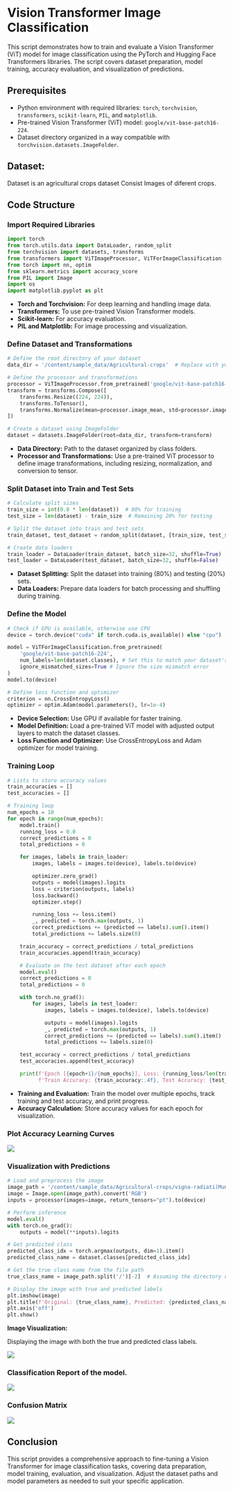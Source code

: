 # Vision Transformer Image Classification

This script demonstrates how to train and evaluate a Vision Transformer (ViT) model for image classification using the PyTorch and Hugging Face Transformers libraries. The script covers dataset preparation, model training, accuracy evaluation, and visualization of predictions.

## Prerequisites

- Python environment with required libraries: `torch`, `torchvision`, `transformers`, `scikit-learn`, `PIL`, and `matplotlib`.
- Pre-trained Vision Transformer (ViT) model: `google/vit-base-patch16-224`.
- Dataset directory organized in a way compatible with `torchvision.datasets.ImageFolder`.

## Dataset:
Dataset is an agricultural crops <a ref="https://www.kaggle.com/datasets/mdwaquarazam/agricultural-crops-image-classification/data">dataset</a> Consist  Images of diferent crops.


## Code Structure

### Import Required Libraries

```python
import torch
from torch.utils.data import DataLoader, random_split
from torchvision import datasets, transforms
from transformers import ViTImageProcessor, ViTForImageClassification
from torch import nn, optim
from sklearn.metrics import accuracy_score
from PIL import Image
import os
import matplotlib.pyplot as plt
```

- **Torch and Torchvision:** For deep learning and handling image data.
- **Transformers:** To use pre-trained Vision Transformer models.
- **Scikit-learn:** For accuracy evaluation.
- **PIL and Matplotlib:** For image processing and visualization.

### Define Dataset and Transformations

```python
# Define the root directory of your dataset
data_dir = '/content/sample_data/Agricultural-crops'  # Replace with your actual path

# Define the processor and transformations
processor = ViTImageProcessor.from_pretrained('google/vit-base-patch16-224')
transform = transforms.Compose([
    transforms.Resize((224, 224)),
    transforms.ToTensor(),
    transforms.Normalize(mean=processor.image_mean, std=processor.image_std)
])

# Create a dataset using ImageFolder
dataset = datasets.ImageFolder(root=data_dir, transform=transform)
```

- **Data Directory:** Path to the dataset organized by class folders.
- **Processor and Transformations:** Use a pre-trained ViT processor to define image transformations, including resizing, normalization, and conversion to tensor.

### Split Dataset into Train and Test Sets

```python
# Calculate split sizes
train_size = int(0.8 * len(dataset))  # 80% for training
test_size = len(dataset) - train_size  # Remaining 20% for testing

# Split the dataset into train and test sets
train_dataset, test_dataset = random_split(dataset, [train_size, test_size])

# Create data loaders
train_loader = DataLoader(train_dataset, batch_size=32, shuffle=True)
test_loader = DataLoader(test_dataset, batch_size=32, shuffle=False)
```

- **Dataset Splitting:** Split the dataset into training (80%) and testing (20%) sets.
- **Data Loaders:** Prepare data loaders for batch processing and shuffling during training.

### Define the Model

```python
# Check if GPU is available, otherwise use CPU
device = torch.device("cuda" if torch.cuda.is_available() else "cpu")

model = ViTForImageClassification.from_pretrained(
    'google/vit-base-patch16-224',
    num_labels=len(dataset.classes), # Set this to match your dataset's classes
    ignore_mismatched_sizes=True # Ignore the size mismatch error
)
model.to(device)

# Define loss function and optimizer
criterion = nn.CrossEntropyLoss()
optimizer = optim.Adam(model.parameters(), lr=1e-4)
```

- **Device Selection:** Use GPU if available for faster training.
- **Model Definition:** Load a pre-trained ViT model with adjusted output layers to match the dataset classes.
- **Loss Function and Optimizer:** Use CrossEntropyLoss and Adam optimizer for model training.

### Training Loop

```python
# Lists to store accuracy values
train_accuracies = []
test_accuracies = []

# Training loop
num_epochs = 10
for epoch in range(num_epochs):
    model.train()
    running_loss = 0.0
    correct_predictions = 0
    total_predictions = 0

    for images, labels in train_loader:
        images, labels = images.to(device), labels.to(device)

        optimizer.zero_grad()
        outputs = model(images).logits
        loss = criterion(outputs, labels)
        loss.backward()
        optimizer.step()

        running_loss += loss.item()
        _, predicted = torch.max(outputs, 1)
        correct_predictions += (predicted == labels).sum().item()
        total_predictions += labels.size(0)

    train_accuracy = correct_predictions / total_predictions
    train_accuracies.append(train_accuracy)

    # Evaluate on the test dataset after each epoch
    model.eval()
    correct_predictions = 0
    total_predictions = 0

    with torch.no_grad():
        for images, labels in test_loader:
            images, labels = images.to(device), labels.to(device)

            outputs = model(images).logits
            _, predicted = torch.max(outputs, 1)
            correct_predictions += (predicted == labels).sum().item()
            total_predictions += labels.size(0)

    test_accuracy = correct_predictions / total_predictions
    test_accuracies.append(test_accuracy)

    print(f'Epoch [{epoch+1}/{num_epochs}], Loss: {running_loss/len(train_loader):.4f}, '
          f'Train Accuracy: {train_accuracy:.4f}, Test Accuracy: {test_accuracy:.4f}')
```

- **Training and Evaluation:** Train the model over multiple epochs, track training and test accuracy, and print progress.
- **Accuracy Calculation:** Store accuracy values for each epoch for visualization.

### Plot Accuracy Learning Curves

<img src="Images/output.png">

### Visualization with Predictions
```python
# Load and preprocess the image
image_path = '/content/sample_data/Agricultural-crops/vigna-radiati(Mung)/image (4).jpg'  # Replace with your image path
image = Image.open(image_path).convert('RGB')
inputs = processor(images=image, return_tensors="pt").to(device)

# Perform inference
model.eval()
with torch.no_grad():
    outputs = model(**inputs).logits

# Get predicted class
predicted_class_idx = torch.argmax(outputs, dim=1).item()
predicted_class_name = dataset.classes[predicted_class_idx]

# Get the true class name from the file path
true_class_name = image_path.split('/')[-2]  # Assuming the directory name is the class

# Display the image with true and predicted labels
plt.imshow(image)
plt.title(f'Original: {true_class_name}, Predicted: {predicted_class_name}')
plt.axis('off')
plt.show()
```
**Image Visualization:**

Displaying the image with both the true and predicted class labels.

<img src="Images/output1.png">

### Classification Report of the model.

<img src="Images/output3.png">


### Confusion Matrix

<img src="Images/output2.png">

## Conclusion

This script provides a comprehensive approach to fine-tuning a Vision Transformer for image classification tasks, covering data preparation, model training, evaluation, and visualization. Adjust the dataset paths and model parameters as needed to suit your specific application.